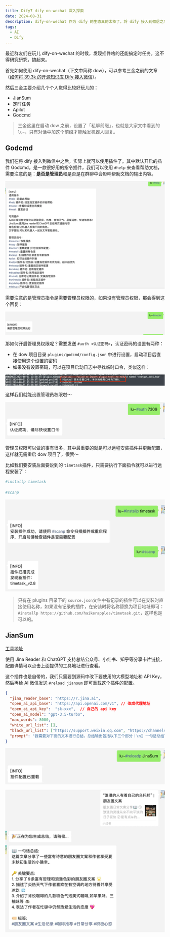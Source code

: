 ```yaml
---
title: Dify7 dify-on-wechat 深入探索
date: 2024-08-31
description: dify-on-wechat 作为 dify 的生态真的太棒了，将 dify 接入到微信之后，微信机器人的可玩儿性极大地增强。
tags:
  - AI
  - Dify
---
```

最近群友们在玩儿 dify-on-wechat 的时候，发现插件啥的还能搞定时任务，这不得研究研究，搞起来。

首先如何使用 dify-on-wechat（下文中简称 dow），可以参考三金之前的文章（[如何将 39.3k 的开源知识库 Dify 接入微信](https://mp.weixin.qq.com/s?__biz=MzUyODkwNTg3MA==\\\&mid=2247485151\\\&idx=1\\\&sn=22cbef91d44d7211e2ec71835a0faafd\\\&chksm=fa68653ecd1fec2883fbe8c428a62c9528f57e3f458ca9c1bc2ff45546edcc9fd50a5373ef6e\\\&token=1313093260\\\&lang=zh_CN#rd)）。

然后三金主要介绍几个个人觉得比较好玩儿的：

* JianSum
* 定时任务
* Apilot
* Godcmd

> 三金这里在启动 dow 之前，设置了「私聊前缀」，也就是大家文中看到的 `lu~`，只有对话中加这个前缀才能触发机器人回复。

## Godcmd

我们在将 dify 接入到微信中之后，实际上就可以使用插件了。其中默认开启的插件 Godcmd，是一款很好用的指令插件，我们可以使用 `#help` 来查看帮助文档，需要注意的是：**是否是管理员**和是否是在群聊中会影响帮助文档的输出内容。

![](assets/bflcy6bRLZKLT8tf_IoA4-qpPL_NNvDzDXBIUlHl6nc=.webp)

需要注意的是管理员指令是需要管理员权限的，如果没有管理员权限，那会得到这个回复：

![](assets/nM3J-7DSt53QNLEJnWxfScJ1jCsffGlhJk7K0belDGg=.webp)

那如何开启管理员权限呢？需要发送 `#auth <认证密码>`，认证密码的设置有两种：

* 在 dow 项目目录 `plugins/godcmd/config.json` 中进行设置，启动项目后直接使用这个设置的密码
* 如果没有设置密码，可以在项目启动日志中寻找临时口令，类似这样：

![](assets/Ym2_Bh-MZg_cNjZqHQDKFZmmTS4NLqiAl4AyhCBcd1o=.webp)

这样我们就能设置管理员权限啦～

![](assets/uLpKzg6_eMCncrSHGd5ubCOaMWQNaakyAcABz9lRAYQ=.webp)

管理员权限可以做的事有很多，其中最重要的就是可以远程安装插件并更新配置，这样就无需重启 dow 项目了，很赞～

比如我们要安装后面要说到的 `timetask`插件，只需要执行下面指令就可以进行远程安装了：

```bash
#installp timetask

#scanp
```

![](assets/Xp7iU6w-hYmax2Cvp5w9UR0N50bH2Jq4RVHcAu28Hvc=.webp)

> 只有在 plugins 目录下的 `source.json`文件中有记录的插件可以在安装时直接使用名称，如果没有记录的插件，在安装时将名称替换为项目地址即可：`#installp https://github.com/haikerapples/timetask.git`，这样也是可以的。

## JianSum

[工具地址](https://github.com/hanfangyuan4396/jina_sum)

使用 Jina Reader 和 ChatGPT 支持总结公众号、小红书、知乎等分享卡片链接，配置详情可以点击上面提供的工具地址进行查看。

这个插件也是自带的，我们只需要到源码中改下要使用的大模型地址和 API Key，然后再给 AI 微信发送 `#reload jiansum` 即可重载这个插件的配置。

```json
{
  "jina_reader_base": "https://r.jina.ai",
  "open_ai_api_base": "https://api.openai.com/v1", // 改成代理地址
  "open_ai_api_key":  "sk-xxx",  // 自己的 api key
  "open_ai_model": "gpt-3.5-turbo",
  "max_words": 8000,
  "white_url_list": [],
  "black_url_list": ["https://support.weixin.qq.com", "https://channels-aladin.wxqcloud.qq.com"],
  "prompt": "我需要对下面的文本进行总结，总结输出包括以下三个部分：\n📖 一句话总结\n🔑 关键要点,用数字序号列出3-5个文章的核心内容\n🏷 标签: #xx #xx\n请使用emoji让你的表达更生动。"
}

```

![](assets/eOX95B-NWm2o_OJpjLWcQWUXDDnks8CxrLZbxLrILR4=.webp)

![](assets/9wWG4fim1IiJItZtelKKPX-g8VnStJnUKiKT_QlDkBI=.webp)
